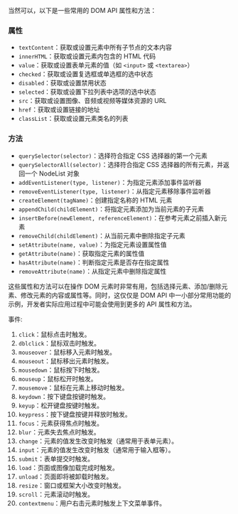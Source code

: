 当然可以，以下是一些常用的 DOM API 属性和方法：

### 属性

- `textContent`：获取或设置元素中所有子节点的文本内容
- `innerHTML`：获取或设置元素内包含的 HTML 代码
- `value`：获取或设置表单元素的值（如 `<input>` 或 `<textarea>`）
- `checked`：获取或设置复选框或单选框的选中状态
- `disabled`：获取或设置禁用状态
- `selected`：获取或设置下拉列表中选项的选中状态
- `src`：获取或设置图像、音频或视频等媒体资源的 URL
- `href`：获取或设置链接的地址
- `classList`：获取或设置元素类名的列表

### 方法

- `querySelector(selector)`：选择符合指定 CSS 选择器的第一个元素
- `querySelectorAll(selector)`：选择符合指定 CSS 选择器的所有元素，并返回一个 NodeList 对象
- `addEventListener(type, listener)`：为指定元素添加事件监听器
- `removeEventListener(type, listener)`：从指定元素移除事件监听器
- `createElement(tagName)`：创建指定名称的 HTML 元素
- `appendChild(childElement)`：将指定元素添加为当前元素的子元素
- `insertBefore(newElement, referenceElement)`：在参考元素之前插入新元素
- `removeChild(childElement)`：从当前元素中删除指定子元素
- `setAttribute(name, value)`：为指定元素设置属性值
- `getAttribute(name)`：获取指定元素的属性值
- `hasAttribute(name)`：判断指定元素是否存在指定属性
- `removeAttribute(name)`：从指定元素中删除指定属性

这些属性和方法可以在操作 DOM 元素时非常有用，包括选择元素、添加/删除元素、修改元素的内容或属性等。同时，这仅仅是 DOM API 中一小部分常用功能的示例，开发者实际应用过程中可能会使用到更多的 API 属性和方法。



事件:

1. `click`：鼠标点击时触发。
2. `dblclick`：鼠标双击时触发。
3. `mouseover`：鼠标移入元素时触发。
4. `mouseout`：鼠标移出元素时触发。
5. `mousedown`：鼠标按下时触发。
6. `mouseup`：鼠标松开时触发。
7. `mousemove`：鼠标在元素上移动时触发。
8. `keydown`：按下键盘按键时触发。
9. `keyup`：松开键盘按键时触发。
10. `keypress`：按下键盘按键并释放时触发。
11. `focus`：元素获得焦点时触发。
12. `blur`：元素失去焦点时触发。
13. `change`：元素的值发生改变时触发（通常用于表单元素）。
14. `input`：元素的值发生改变时触发（通常用于输入框等）。
15. `submit`：表单提交时触发。
16. `load`：页面或图像加载完成时触发。
17. `unload`：页面即将被卸载时触发。
18. `resize`：窗口或框架大小改变时触发。
19. `scroll`：元素滚动时触发。
20. `contextmenu`：用户右击元素时触发上下文菜单事件。